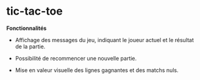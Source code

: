 # tic-tac-toe

**Fonctionnalités**



* Affichage des messages du jeu, indiquant le joueur actuel et le résultat de la partie.

* Possibilité de recommencer une nouvelle partie.

* Mise en valeur visuelle des lignes gagnantes et des matchs nuls.

